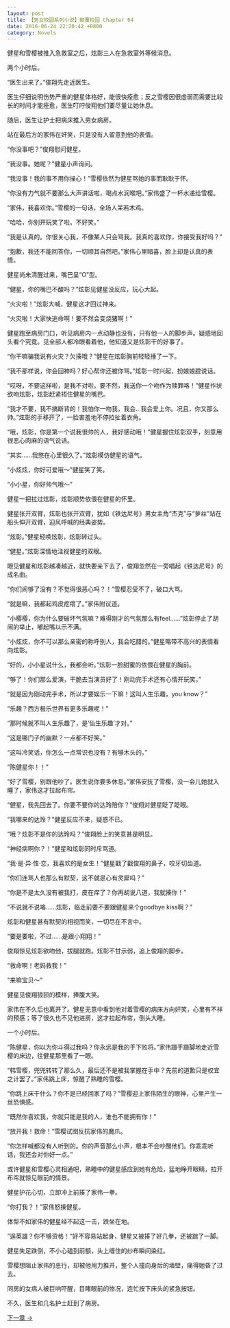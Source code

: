 ```yaml
---
layout: post
title: 【男女校园系列小说】颠覆校园 Chapter 04
date: 2016-06-24 22:20:42 +0800
category: Novels
---
```

健星和雪樱被推入急救室之后，炫彰三人在急救室外等候消息。

两个小时后。

“医生出来了。”俊翔先走近医生。

医生仔细说明伤势严重的健星体格好，能很快痊愈；反之雪樱因很虚弱而需要比较长的时间才能痊愈，医生叮咛俊翔他们要尽量让她休息。

随后，医生让护士把病床推入男女病房。

站在最后方的家伟在奸笑，只是没有人留意到他的表情。

“你没事吧？”俊翔慰问健星。

“我没事。她呢？”健星小声询问。

“我没事！我的事不用你操心！”雪樱依然为健星骂她的事而耿耿于怀。

“你没有力气就不要那么大声讲话啦，喝点水润喉吧。”家伟盛了一杯水递给雪樱。

“家伟，我喜欢你。”雪樱的一句话，全场人呆若木鸡。

“哈哈，你别开玩笑了啦。不好笑。”

“我是认真的。你很关心我，不像某人只会骂我。我真的喜欢你，你接受我好吗？”

“抱歉，我还不能回答你，一切顺其自然吧。”家伟心里暗喜，脸上却是认真的表情。

健星尚未清醒过来，嘴巴呈“O”型。

“健星，你的嘴巴不酸吗？”炫彰见健星没反应，玩心大起。

“火灾啦！”炫彰大喊，健星这才回过神来。

“火灾啦！大家快逃命啊！要不然会变烧猪啊！”

健星跑至病房门口，听见病房内一点动静也没有，只有他一人的脚步声。疑惑地回头看个究竟。见全部人都冷眼看着他，他知道又是炫彰干的好事了。

“你干嘛骗我说有火灾？欠揍哦？”健星在炫彰胸前轻轻捶了一下。

“我不那样说，你会回神吗？好心帮你还被你骂。”炫彰一时兴起，扮娘娘腔说话。

“哎呀，不要这样啦，是我不对啦。要不然，我送你一个吻作为赎罪咯！”健星作状欲吻炫彰，炫彰赶紧捂住健星的嘴巴。

“我才不要，我不搞断背的！我怕你一吻我，我会…我会爱上你。况且，你又那么帅。”炫彰的手移开了，一脸害羞地不停拉扯着衣角。

“哦，炫彰，你是第一个说我很帅的人，我好感动哦！”健星握住炫彰双手，刻意用很恶心肉麻的语气说话。

“其实……我憋在心里很久了。”炫彰模仿健星的语气。

“小炫炫，你好可爱哦～”健星笑了笑。

“小小星，你好帅气哦～”

健星一把拉过炫彰，炫彰顺势依偎在健星的怀里。

健星张开双臂，炫彰也张开双臂，犹如《铁达尼号》男女主角“杰克”与“萝丝”站在船头伸开双臂，迎风呼喊的经典姿势。

“炫彰。”健星轻唤炫彰，炫彰转过头。

“健星。”炫彰深情地注视健星的双眼。

眼见健星和炫彰越凑越近，就快要亲下去了，俊翔忽然在一旁唱起《铁达尼号》的成名曲。

“你们闹够了没有？不觉得很恶心吗？！”雪樱忍受不了，破口大骂。

“就是嘛，我都起鸡皮疙瘩了。”家伟附议道。

“小樱樱，你为什么要破坏气氛嘛？难得刚才的气氛那么有feel……”炫彰停止了胡闹的举止，嘟起嘴以示不满。

“小炫炫，你不可以那么亲密的称呼别人，我会吃醋的。”健星略带不高兴的表情看向炫彰。

“好的，小小星说什么，我都会听。”炫彰一脸甜蜜的依偎在健星的胸前。

“够了！你们那么爱演，干脆去当演员好了！刚动完手术还有心情开玩笑。”

“就是因为刚动完手术，所以才要娱乐一下嘛！这叫人生乐趣，you know？”

“乐趣？西方极乐世界有更多乐趣呢！”

“那时候就不叫人生乐趣了，是‘仙生乐趣’才对。”

“这是哪门子的幽默？一点都不好笑。”

“这叫冷笑话，你怎么一点常识也没有？有够木头的。”

“陈健星你！！”

“好了雪樱，别跟他吵了。医生说你要多休息。”家伟安抚了雪樱，没一会儿她就入睡了，家伟这才拉起布帘。

“健星，我先回去了。你要不要你的达玲陪你？”俊翔对健星眨了眨眼。

“我哪来的达玲？”健星反应不来，疑惑不已。

“哦？炫彰不是你的达玲吗？”俊翔脸上的笑意甚是明显。

“神经病啊你？！”健星和炫彰同时斥骂道。

“我·是·异·性·恋，我喜欢的是女生！”健星戳了戳俊翔的鼻子，咬牙切齿道。

“你们连骂人也那么有默契，这不就是心有灵犀吗？”

“你是不是太久没有被我打，皮在痒了？你再胡说八道，我就揍你！”

“不说就不说咯……炫彰，临走前要不要跟健星来个goodbye kiss啊？”

炫彰和健星甚有默契的相视而笑，一切尽在不言中。

“要是要啦，不过……是跟小翔翔！”

俊翔惊见炫彰欲吻他，拔腿就跑。炫彰不甘示弱，追上俊翔的脚步。

“救命啊！老妈救我！”

“来嘛宝贝～”

健星见俊翔狼狈的模样，捧腹大笑。

家伟在不久后也离开了。健星无意中看到他对着雪樱的病床方向奸笑，心里有不祥的预感；等了很久也不见他进房，这才拉起布帘，倒头大睡。

一个小时后。

“陈健星，你以为你斗得过我吗？你永远是我的手下败将。”家伟蹑手蹑脚地走近雪樱的床边，往健星那里看了一眼。

“韩雪樱，兜兜转转了那么久，最后还不是被我掌握在手中？先前的道歉只是权宜之计罢了。”家伟跳上床，惊醒了熟睡的雪樱。

“你跳上床干什么？你不是已经回家了吗？”雪樱迎上家伟陌生的眼神，心里产生一丝恐惧感。

“既然你喜欢我，你就只能是我的人，谁也不能拥有你！”

“放开我！救命！”雪樱试图反抗家伟的魔爪。

“你怎样喊都没有人听到的。你的声音那么小声，根本不会吵醒他们。你乖乖听话，我还会对你好一点。”

或许健星和雪樱心灵相通吧，熟睡中的健星感应到她有危险，猛地睁开眼睛，拉开布帘就惊见眼前的情景。

健星护花心切，立即冲上前揍了家伟一拳。

“你打我？！”家伟怒揍健星。

体型不如家伟的健星经不起这一击，跌坐在地。

“逞英雄？你不够资格！”好不容易站起身，健星又被揍了好几拳，还被踹了一脚。

健星失足跌倒，不小心磕到前额，头上缠住的纱布瞬间染红。

雪樱想阻止家伟的恶行，却被他用力推开，整个人撞向身后的墙壁，痛得她昏了过去。

同房的女病人被巨响吓醒，目睹眼前的惨况，连忙按下床头的紧急按钮。

不久，医生和几名护士赶到了病房。

[下一章 →](/novels/2016/06/24/overturning-campus-05.html)